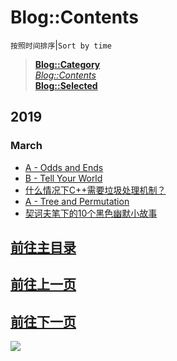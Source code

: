 # Blog::Contents
`按照时间排序`|`Sort by time`
> **[Blog::Category](/blog/category/)**  
> *[Blog::Contents](/blog/contents)*  
> **[Blog::Selected](/blog/)**

## 2019
### March
* [A - Odds and Ends](2019/FfhA71UDvDBdZODf?src=SeaiMfU7s1iTx3zl)
* [B - Tell Your World](2019/UQCgKEL42tnaDOe3?src=SeaiMfU7s1iTx3zl)
* [什么情况下C++需要垃圾处理机制？](2019/95Mu3U9PDrroP0d6?src=SeaiMfU7s1iTx3zl)
* [A - Tree and Permutation](2019/QX4xPUxGRNQfWjoC?src=SeaiMfU7s1iTx3zl)
* [契诃夫笔下的10个黑色幽默小故事](2019/NSUQjvIhtKxXTQa2?src=SeaiMfU7s1iTx3zl)
## [前往主目录](contents.html?src=088bLeaIo0GobH93)
## [前往上一页](con-1902.html?src=kgfDJuCOJFFkzXZJ)
## [前往下一页](con-1904.html?src=GDmC7ckwVg4KR5aF)

<script async src="//pagead2.googlesyndication.com/pagead/js/adsbygoogle.js"></script>
<ins class="adsbygoogle"
     style="display:block; text-align:center;"
     data-ad-layout="in-article"
     data-ad-format="fluid"
     data-ad-client="ca-pub-4161171709893056"
     data-ad-slot="3052306384"></ins>
<script>
     (adsbygoogle = window.adsbygoogle || []).push({});
</script>

![](https://cdn.jsdelivr.net/gh/lkpo0v/d1n3/ww2.sinaimg.cn/large/005BYqpgly1g01dwo3j72j308c01o080.jpg)

<script async src="//pagead2.googlesyndication.com/pagead/js/adsbygoogle.js"></script> <script> (adsbygoogle = window.adsbygoogle || []).push({ google_ad_client: "ca-pub-4161171709893056", enable_page_level_ads: true }); </script>
<!-- Global site tag (gtag.js) - Google Analytics -->
<script async src="https://www.googletagmanager.com/gtag/js?id=UA-116309064-2"></script>
<script>
  window.dataLayer = window.dataLayer || [];
  function gtag(){dataLayer.push(arguments);}
  gtag('js', new Date());
  gtag('config', 'UA-116309064-2');
</script>
